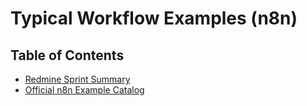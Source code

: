 # Typical Workflow Examples (n8n)

## Table of Contents
- [Redmine Sprint Summary](./redmine_sprint.md)
- [Official n8n Example Catalog](https://n8n.io/workflows/)
